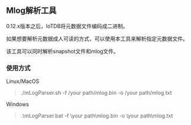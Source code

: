 <!--

    Licensed to the Apache Software Foundation (ASF) under one
    or more contributor license agreements.  See the NOTICE file
    distributed with this work for additional information
    regarding copyright ownership.  The ASF licenses this file
    to you under the Apache License, Version 2.0 (the
    "License"); you may not use this file except in compliance
    with the License.  You may obtain a copy of the License at

        http://www.apache.org/licenses/LICENSE-2.0

    Unless required by applicable law or agreed to in writing,
    software distributed under the License is distributed on an
    "AS IS" BASIS, WITHOUT WARRANTIES OR CONDITIONS OF ANY
    KIND, either express or implied.  See the License for the
    specific language governing permissions and limitations
    under the License.

-->

## Mlog解析工具

0.12.x版本之后，IoTDB将元数据文件编码成二进制。

如果想要解析元数据成人可读的方式，可以使用本工具来解析指定元数据文件。

该工具可以同时解析snapshot文件和mlog文件。

### 使用方式

Linux/MacOS
> ./mLogParser.sh -f /your path/mlog.bin -o /your path/mlog.txt

Windows

> .\mLogParser.bat -f \your path\mlog.bin -o \your path\mlog.txt